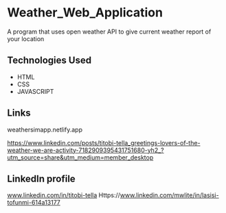 # Weather_Web_Application
A program that uses open weather API to give current weather report of your location

## Technologies Used
  - HTML
  - CSS
  - JAVASCRIPT

## Links
weathersimapp.netlify.app


https://www.linkedin.com/posts/titobi-tella_greetings-lovers-of-the-weather-we-are-activity-7182909395431751680-yh2_?utm_source=share&utm_medium=member_desktop


## LinkedIn profile
www.linkedin.com/in/titobi-tella
Https://www.linkedin.com/mwlite/in/lasisi-tofunmi-614a13177

